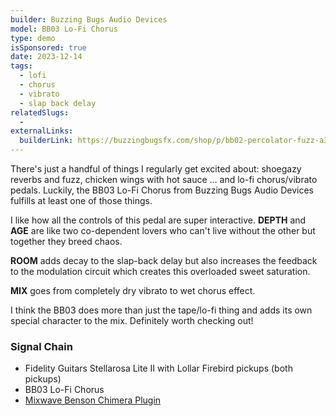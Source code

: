 ```yaml
---
builder: Buzzing Bugs Audio Devices
model: BB03 Lo-Fi Chorus
type: demo
isSponsored: true
date: 2023-12-14
tags:
  - lofi
  - chorus
  - vibrato
  - slap back delay
relatedSlugs:
  -
externalLinks:
  builderLink: https://buzzingbugsfx.com/shop/p/bb02-percolator-fuzz-a3z38
---
```


There's just a handful of things I regularly get excited about: shoegazy reverbs and fuzz, chicken wings with hot sauce ... and lo-fi chorus/vibrato pedals. Luckily, the BB03 Lo-Fi Chorus from Buzzing Bugs Audio Devices fulfills at least one of those things.

I like how all the controls of this pedal are super interactive. **DEPTH** and **AGE** are like two co-dependent lovers who can't live without the other but together they breed chaos.

**ROOM** adds decay to the slap-back delay but also increases the feedback to the modulation circuit which creates this overloaded sweet saturation.

**MIX** goes from completely dry vibrato to wet chorus effect.

I think the BB03 does more than just the tape/lo-fi thing and adds its own special character to the mix. Definitely worth checking out!

### Signal Chain

- Fidelity Guitars Stellarosa Lite II with Lollar Firebird pickups (both pickups)
- BB03 Lo-Fi Chorus
- [Mixwave Benson Chimera Plugin](https://www.mixwave.net/products/benson-chimera)
